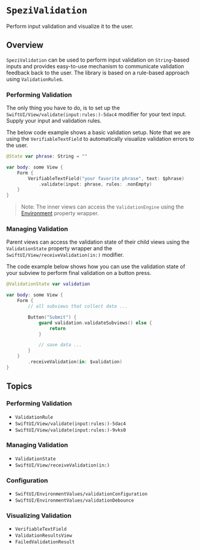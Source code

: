 # ``SpeziValidation``

Perform input validation and visualize it to the user.

<!--

This source file is part of the Spezi open-source project

SPDX-FileCopyrightText: 2023 Stanford University and the project authors (see CONTRIBUTORS.md)

SPDX-License-Identifier: MIT

-->

## Overview

`SpeziValidation` can be used to perform input validation on `String`-based inputs and provides easy-to-use
mechanism to communicate validation feedback back to the user.
The library is based on a rule-based approach using ``ValidationRule``s.

### Performing Validation

The only thing you have to do, is to set up the ``SwiftUI/View/validate(input:rules:)-5dac4`` modifier for your
text input.
Supply your input and validation rules.

The below code example shows a basic validation setup.
Note that we are using the ``VerifiableTextField`` to automatically visualize validation errors to the user.

```swift
@State var phrase: String = ""

var body: some View {
    Form {
        VerifiableTextField("your favorite phrase", text: $phrase)
            .validate(input: phrase, rules: .nonEmpty)
    }
}
```

> Note: The inner views can access the ``ValidationEngine`` using the [Environment](https://developer.apple.com/documentation/swiftui/environment/init(_:)-8slkf)
property wrapper.

### Managing Validation

Parent views can access the validation state of their child views using the ``ValidationState`` property wrapper
and the ``SwiftUI/View/receiveValidation(in:)`` modifier.

The code example below shows
how you can use the validation state of your subview to perform final validation on a button press.

```swift
@ValidationState var validation

var body: some View {
    Form {
        // all subviews that collect data ...

        Button("Submit") {
            guard validation.validateSubviews() else {
                return
            }

            // save data ...
        }
    }
        .receiveValidation(in: $validation)
}
```

## Topics

### Performing Validation

- ``ValidationRule``
- ``SwiftUI/View/validate(input:rules:)-5dac4``
- ``SwiftUI/View/validate(input:rules:)-9vks0``

### Managing Validation

- ``ValidationState``
- ``SwiftUI/View/receiveValidation(in:)``

### Configuration

- ``SwiftUI/EnvironmentValues/validationConfiguration``
- ``SwiftUI/EnvironmentValues/validationDebounce``

### Visualizing Validation

- ``VerifiableTextField``
- ``ValidationResultsView``
- ``FailedValidationResult``
